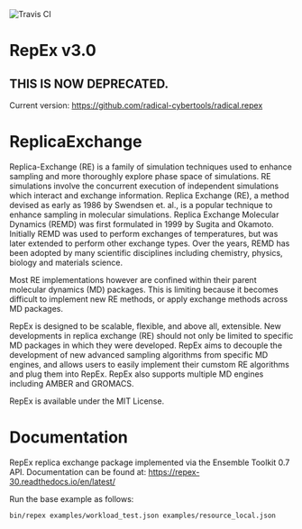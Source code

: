 
<img src="https://travis-ci.org/radical-cybertools/radical.repex.svg?branch=master" alt="Travis CI"/>

# RepEx v3.0

## THIS IS NOW DEPRECATED. 
Current version: https://github.com/radical-cybertools/radical.repex


# ReplicaExchange

Replica-Exchange (RE) is a family of simulation techniques used to enhance
sampling and more thoroughly explore phase space of simulations. RE simulations
involve the concurrent execution of independent simulations which interact and
exchange information. Replica Exchange (RE), a method devised as early as 1986
by Swendsen et. al., is a popular technique to enhance sampling in molecular
simulations. Replica Exchange Molecular Dynamics (REMD) was first formulated in
1999 by Sugita and Okamoto. Initially REMD was used to perform exchanges of
temperatures, but was later extended to perform other exchange types. Over the
years, REMD has been adopted by many scientific disciplines including chemistry,
physics, biology and materials science.

Most RE implementations however are confined within their parent molecular
dynamics (MD) packages. This is limiting because it becomes difficult to
implement new RE methods, or apply exchange methods across MD packages.

RepEx is designed to be scalable, flexible, and above all, extensible. New
developments in replica exchange (RE) should not only be limited to specific MD
packages in which they were developed. RepEx aims to decouple the development of
new advanced sampling algorithms from specific MD engines, and allows users to
easily implement their cumstom RE algorithms and plug them into RepEx. RepEx
also supports multiple MD engines including AMBER and GROMACS.

RepEx is available under the MIT License.


# Documentation

RepEx replica exchange package implemented via the Ensemble Toolkit 0.7 API.
Documentation can be found at: https://repex-30.readthedocs.io/en/latest/



Run the base example as follows:
```
bin/repex examples/workload_test.json examples/resource_local.json
```
